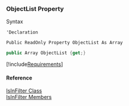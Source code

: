 ﻿### ObjectList Property

Syntax

```vbnet
'Declaration

Public ReadOnly Property ObjectList As Array
```

```csharp
public Array ObjectList {get;}
```

[!include[Requirements](../partials/requirements.md)]

#### Reference

[IsInFilter Class](fcSDK~FChoice.Foundation.Filters.IsInFilter.md)  
[IsInFilter Members](fcSDK~FChoice.Foundation.Filters.IsInFilter_members.md)
